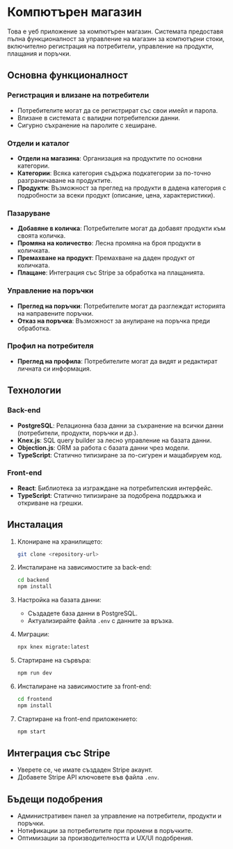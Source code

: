 # Компютърен магазин

Това е уеб приложение за компютърен магазин. Системата предоставя пълна функционалност за управление на магазин за компютърни стоки, включително регистрация на потребители, управление на продукти, плащания и поръчки.

## Основна функционалност

### Регистрация и влизане на потребители
- Потребителите могат да се регистрират със свои имейл и парола.
- Влизане в системата с валидни потребителски данни.
- Сигурно съхранение на паролите с хеширане.

### Отдели и каталог
- **Отдели на магазина**: Организация на продуктите по основни категории.
- **Категории**: Всяка категория съдържа подкатегории за по-точно разграничаване на продуктите.
- **Продукти**: Възможност за преглед на продукти в дадена категория с подробности за всеки продукт (описание, цена, характеристики).

### Пазаруване
- **Добавяне в количка**: Потребителите могат да добавят продукти към своята количка.
- **Промяна на количество**: Лесна промяна на броя продукти в количката.
- **Премахване на продукт**: Премахване на даден продукт от количката.
- **Плащане**: Интеграция със Stripe за обработка на плащанията.

### Управление на поръчки
- **Преглед на поръчки**: Потребителите могат да разглеждат историята на направените поръчки.
- **Отказ на поръчка**: Възможност за анулиране на поръчка преди обработка.

### Профил на потребителя
- **Преглед на профила**: Потребителите могат да видят и редактират личната си информация.

## Технологии

### Back-end
- **PostgreSQL**: Релационна база данни за съхранение на всички данни (потребители, продукти, поръчки и др.).
- **Knex.js**: SQL query builder за лесно управление на базата данни.
- **Objection.js**: ORM за работа с базата данни чрез модели.
- **TypeScript**: Статично типизиране за по-сигурен и мащабируем код.

### Front-end
- **React**: Библиотека за изграждане на потребителския интерфейс.
- **TypeScript**: Статично типизиране за подобрена поддръжка и откриване на грешки.

## Инсталация

1. Клониране на хранилището:
   ```bash
   git clone <repository-url>
   ```

2. Инсталиране на зависимостите за back-end:
   ```bash
   cd backend
   npm install
   ```

3. Настройка на базата данни:
   - Създадете база данни в PostgreSQL.
   - Актуализирайте файла `.env` с данните за връзка.

4. Миграции:
   ```bash
   npx knex migrate:latest
   ```

5. Стартиране на сървъра:
   ```bash
   npm run dev
   ```

6. Инсталиране на зависимостите за front-end:
   ```bash
   cd frontend
   npm install
   ```

7. Стартиране на front-end приложението:
   ```bash
   npm start
   ```

## Интеграция със Stripe
- Уверете се, че имате създаден Stripe акаунт.
- Добавете Stripe API ключовете във файла `.env`.

## Бъдещи подобрения
- Административен панел за управление на потребители, продукти и поръчки.
- Нотификации за потребителите при промени в поръчките.
- Оптимизации за производителността и UX/UI подобрения.

